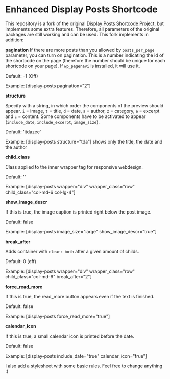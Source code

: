 # Enhanced Display Posts Shortcode #
This repository is a fork of the original [Display Posts Shortcode Project](https://github.com/billerickson/display-posts-shortcode "Original Package"), but implements some extra features.
  Therefore, all parameters of the original packages are still working and can be used. This fork implements in addition:

**pagination**
If there are more posts than you allowed by `posts_per_page` parameter, you can turn on pagination. This is a number indicating the id of the shortcode on the page (therefore the number should be unique for each shortcode on your page). If `wp_pagenavi` is installed, it will use it.

Default: -1 (Off)

Example: [display-posts pagination="2"]


**structure**

Specify with a string, in which order the components of the preview should appear. `i` = image, `t` = title, `d` = date, `a` = author, `z` = category, `e` = excerpt and `c` = content. Some components have to be activated to appear (`include_date`, `include_excerpt`, `image_size`).

Default: 'itdazec'

Example: [display-posts structure="tda"] shows only the title, the date and the author


**child_class**

Class applied to the inner wrapper tag for responsive webdesign.

Default: ''

Example: [display-posts wrapper="div" wrapper_class="row" child_class="col-md-6 col-lg-4"]


**show_image_descr**

If this is true, the image caption is printed right below the post image.

Default: false

Example: [display-posts image_size="large" show_image_descr="true"]


**break_after**

Adds container with `clear: both` after a given amount of childs.

Default: 0 (off)

Example: [display-posts wrapper="div" wrapper_class="row" child_class="col-md-6" break_after="2"]


**force_read_more**

If this is true, the read_more button appears even if the text is finished.

Default: false

Example: [display-posts force_read_more="true"]


**calendar_icon**

If this is true, a small calendar icon is printed before the date.

Default: false

Example: [display-posts include_date="true" calendar_icon="true"]



I also add a stylesheet with some basic rules. Feel free to change anything :)
